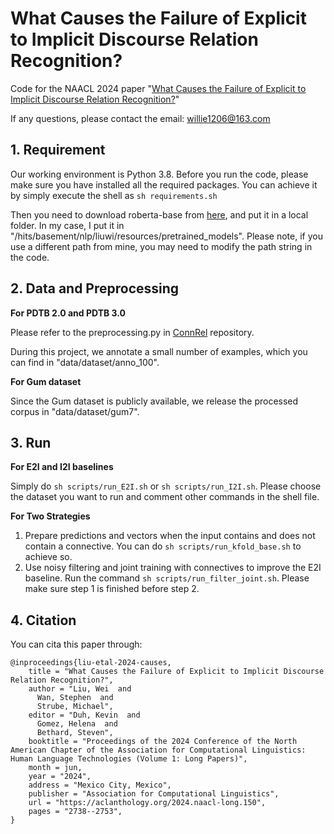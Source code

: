 # What Causes the Failure of Explicit to Implicit Discourse Relation Recognition?
Code for the NAACL 2024 paper "[What Causes the Failure of Explicit to Implicit Discourse Relation Recognition?](https://arxiv.org/pdf/2404.00999.pdf)"

If any questions, please contact the email: willie1206@163.com

## 1. Requirement
Our working environment is Python 3.8. Before you run the code, please make sure you have installed all the required packages. You can achieve it by simply execute the shell as `sh requirements.sh`

Then you need to download roberta-base from [here](https://huggingface.co/roberta-base/tree/main), and put it in a local folder. In my case, I put it in "/hits/basement/nlp/liuwi/resources/pretrained_models". Please note, if you use a different path from mine, you may need to modify the path string in the code.

## 2. Data and Preprocessing
**For PDTB 2.0 and PDTB 3.0**

Please refer to the preprocessing.py in [ConnRel](https://github.com/liuwei1206/ConnRel) repository.

During this project, we annotate a small number of examples, which you can find in "data/dataset/anno_100".

**For Gum dataset**

Since the Gum dataset is publicly available, we release the processed corpus in "data/dataset/gum7".

## 3. Run
**For E2I and I2I baselines**

Simply do `sh scripts/run_E2I.sh` or `sh scripts/run_I2I.sh`. Please choose the dataset you want to run and comment other commands in the shell file.

**For Two Strategies**

1. Prepare predictions and vectors when the input contains and does not contain a connective. You can do `sh scripts/run_kfold_base.sh` to achieve so.
2. Use noisy filtering and joint training with connectives to improve the E2I baseline. Run the command `sh scripts/run_filter_joint.sh`. Please make sure step 1 is finished before step 2.

## 4. Citation

You can cita this paper through:
```
@inproceedings{liu-etal-2024-causes,
    title = "What Causes the Failure of Explicit to Implicit Discourse Relation Recognition?",
    author = "Liu, Wei  and
      Wan, Stephen  and
      Strube, Michael",
    editor = "Duh, Kevin  and
      Gomez, Helena  and
      Bethard, Steven",
    booktitle = "Proceedings of the 2024 Conference of the North American Chapter of the Association for Computational Linguistics: Human Language Technologies (Volume 1: Long Papers)",
    month = jun,
    year = "2024",
    address = "Mexico City, Mexico",
    publisher = "Association for Computational Linguistics",
    url = "https://aclanthology.org/2024.naacl-long.150",
    pages = "2738--2753",
}

```



